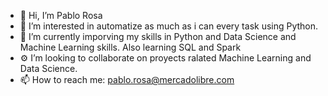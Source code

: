 - 👋 Hi, I’m Pablo Rosa 
- 👀 I’m interested in automatize as much as i can every task using Python.
- 🌱 I’m currently imporving my skills in Python and Data Science and Machine Learning skills. Also learning SQL and Spark
- ⚙️ I’m looking to collaborate on proyects ralated Machine Learning and Data Science.
- 📫 How to reach me: pablo.rosa@mercadolibre.com
